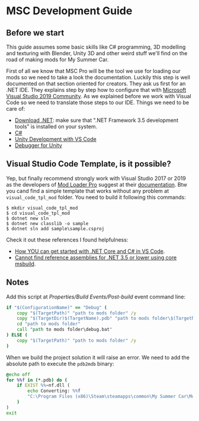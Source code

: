 # MSC Development Guide

## Before we start

This guide assumes some basic skills like C# programming, 3D modelling and texturing with Blender, Unity 3D and other weird stuff we'll find on the road of making mods for My Summer Car.

First of all we know that MSC Pro will be the tool we use for loading our mods so we need to take a look the documentation. Luckily this step is well documented on that section oriented for creators. They ask us first for an .NET IDE. They explains step by step how to configure that with [Microsoft Visual Studio 2019 Community](https://visualstudio.microsoft.com/vs/community/). As we explained before we work with Visual Code so we need to translate those steps to our IDE.
Things we need to be care of:

* [Download .NET](https://dotnet.microsoft.com/download): make sure that ".NET Framework 3.5 development tools" is installed on your system.
* [C#](https://marketplace.visualstudio.com/items?itemName=ms-dotnettools.csharp)
* [Unity Development with VS Code](https://code.visualstudio.com/docs/other/unity)
* [Debugger for Unity](https://marketplace.visualstudio.com/items?itemName=Unity.unity-debug)


## Visual Studio Code Template, is it possible?

Yep, but finally recommend strongly work with Visual Studio 2017 or 2019 as the developers of [Mod Loader Pro](https://mscloaderpro.github.io/docs/#/) suggest at their [documentation](https://mscloaderpro.github.io/docs/#/ForCreators/PreparingEnvironment). Btw you cand find a simple template that works without any problem at ``visual_code_tpl_mod`` folder. You need to build it following this commands:

```shell
$ mkdir visual_code_tpl_mod
$ cd visual_code_tpl_mod
$ dotnet new sln
$ dotnet new classlib -o sample
$ dotnet sln add sample\sample.csproj
```

Check it out these references I found helpfulness:

* [How YOU can get started with .NET Core and C# in VS Code](https://softchris.github.io/pages/dotnet-core.html#resources).
* [Cannot find reference assemblies for .NET 3.5 or lower using core msbuild](https://github.com/dotnet/msbuild/issues/1333).

## Notes

Add this script at *Properties/Build Events/Post-build* event command line:

```cmd
if "$(ConfigurationName)" == "Debug" (
    copy "$(TargetPath)" "path to mods folder" /y
    copy "$(TargetDir)$(TargetName).pdb" "path to mods folder\$(TargetName).pdb" /y
    cd "path to mods folder"
    call "path to mods folder\debug.bat"
) ELSE (
    copy "$(TargetPath)" "path to mods folder" /y
) 
```

When we build the project solution it will raise an error. We need to add the absolute path to execute the `pdb2mdb` binary:

```cmd
@echo off
for %%f in (*.pdb) do (
	if EXIST %%~nf.dll (
		echo Converting: %%f
		"C:\Program Files (x86)\Steam\steamapps\common\My Summer Car\Mods\pdb2mdb.exe %%~nf.dll"
	)
)
exit
```
